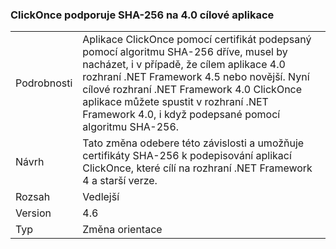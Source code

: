 ### <a name="clickonce-supports-sha-256-on-40-targeted-apps"></a>ClickOnce podporuje SHA-256 na 4.0 cílové aplikace

|   |   |
|---|---|
|Podrobnosti|Aplikace ClickOnce pomocí certifikát podepsaný pomocí algoritmu SHA-256 dříve, musel by nacházet, i v případě, že cílem aplikace 4.0 rozhraní .NET Framework 4.5 nebo novější. Nyní cílové rozhraní .NET Framework 4.0 ClickOnce aplikace můžete spustit v rozhraní .NET Framework 4.0, i když podepsané pomocí algoritmu SHA-256.|
|Návrh|Tato změna odebere této závislosti a umožňuje certifikáty SHA-256 k podepisování aplikací ClickOnce, které cílí na rozhraní .NET Framework 4 a starší verze.|
|Rozsah|Vedlejší|
|Version|4.6|
|Typ|Změna orientace|

